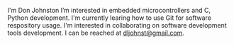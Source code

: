 I'm Don Johnston
I’m interested in embedded microcontrollers and C, Python development.
I'm currently learing how to use Git for software respository usage.
I'm interested in collaborating on software development tools development.
I can be reached at dljohnst@gmail.com.

<!---
dljohnst/dljohnst is a special repository because its `README.md` (this file) appears on your GitHub profile.
You can click the Preview link to take a look at your changes.
--->
